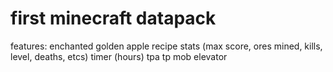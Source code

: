 # first minecraft datapack

features:
enchanted golden apple recipe
stats (max score, ores mined, kills, level, deaths, etcs)
timer (hours)
tpa
tp mob
elevator